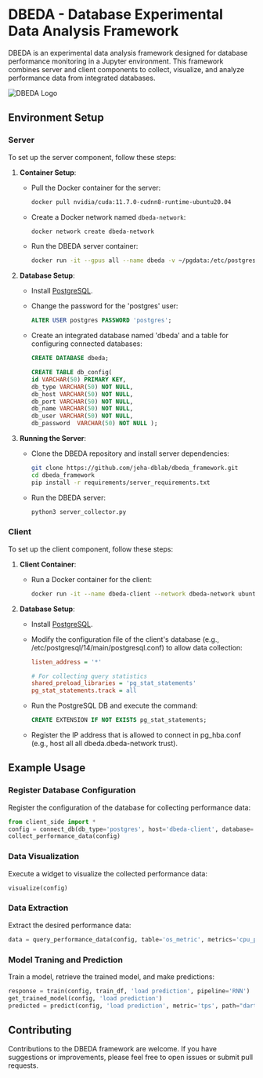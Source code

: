 # DBEDA - Database Experimental Data Analysis Framework

DBEDA is an experimental data analysis framework designed for database performance monitoring in a Jupyter environment. This framework combines server and client components to collect, visualize, and analyze performance data from integrated databases.

![DBEDA Logo](https://github.com/jeha-dblab/dbeda_framework/assets/80744377/a4f7cfe8-7dba-455e-ba89-43b74791fd84)

## Environment Setup

### Server

To set up the server component, follow these steps:

1. **Container Setup**:
   - Pull the Docker container for the server:

     ```bash
     docker pull nvidia/cuda:11.7.0-cudnn8-runtime-ubuntu20.04
     ```

   - Create a Docker network named `dbeda-network`:

     ```bash
     docker network create dbeda-network
     ```

   - Run the DBEDA server container:

     ```bash
     docker run -it --gpus all --name dbeda -v ~/pgdata:/etc/postgresql/14/main -v ~/dbeda:/home/dbeda -p 80:80 --network dbeda-network nvidia/cuda:11.7.0-cudnn8-runtime-ubuntu20.04 /bin/bash
     ```

2. **Database Setup**:
   - Install [PostgreSQL](https://www.postgresql.org/download/linux/ubuntu/).
   - Change the password for the 'postgres' user:

     ```sql
     ALTER USER postgres PASSWORD 'postgres';
     ```

   - Create an integrated database named 'dbeda' and a table for configuring connected databases:

     ```sql
     CREATE DATABASE dbeda;

     CREATE TABLE db_config( 	
     id VARCHAR(50) PRIMARY KEY, 	
     db_type VARCHAR(50) NOT NULL, 	
     db_host VARCHAR(50) NOT NULL, 
     db_port VARCHAR(50) NOT NULL,
     db_name VARCHAR(50) NOT NULL, 
     db_user VARCHAR(50) NOT NULL, 
     db_password  VARCHAR(50) NOT NULL );
     ```

3. **Running the Server**:
   - Clone the DBEDA repository and install server dependencies:

     ```bash
     git clone https://github.com/jeha-dblab/dbeda_framework.git
     cd dbeda_framework
     pip install -r requirements/server_requirements.txt
     ```

   - Run the DBEDA server:

     ```bash
     python3 server_collector.py
     ```

### Client

To set up the client component, follow these steps:

1. **Client Container**:
   - Run a Docker container for the client:

     ```bash
     docker run -it --name dbeda-client --network dbeda-network ubuntu:20.04 /bin/bash
     ```

2. **Database Setup**:
   - Install [PostgreSQL](https://www.postgresql.org/download/linux/ubuntu/).
   - Modify the configuration file of the client's database (e.g., /etc/postgresql/14/main/postgresql.conf) to allow data collection:

     ```ini
     listen_address = '*'

     # For collecting query statistics
     shared_preload_libraries = 'pg_stat_statements'
     pg_stat_statements.track = all
     ```

   - Run the PostgreSQL DB and execute the command:

     ```sql
     CREATE EXTENSION IF NOT EXISTS pg_stat_statements;
     ```

   - Register the IP address that is allowed to connect in pg_hba.conf (e.g., host all all dbeda.dbeda-network trust).

## Example Usage

### Register Database Configuration

Register the configuration of the database for collecting performance data:

```python
from client_side import *
config = connect_db(db_type='postgres', host='dbeda-client', database='test_cli', user='postgres', password='postgres', port='5432')
collect_performance_data(config)
```
### Data Visualization
Execute a widget to visualize the collected performance data:

```python
visualize(config)
```
### Data Extraction
Extract the desired performance data:
```python
data = query_performance_data(config, table='os_metric', metrics='cpu_percent', task='load prediction', recent_time_window='1 day')
```
### Model Traning and Prediction
Train a model, retrieve the trained model, and make predictions:

```python
response = train(config, train_df, 'load prediction', pipeline='RNN')
get_trained_model(config, 'load prediction')
predicted = predict(config, 'load prediction', metric='tps', path="darts_TCN_20230523_150814.pickle")
```
## Contributing
Contributions to the DBEDA framework are welcome. If you have suggestions or improvements, please feel free to open issues or submit pull requests.
